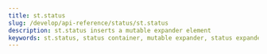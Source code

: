 ```yaml
---
title: st.status
slug: /develop/api-reference/status/st.status
description: st.status inserts a mutable expander element
keywords: st.status, status container, mutable expander, status expander, status element, expandable status, collapsible status, status updates
---
```


<Autofunction function="streamlit.status" />

<Autofunction function="StatusContainer.update" />
